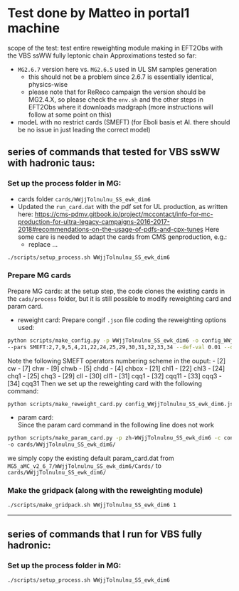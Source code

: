 # Test done by Matteo in portal1 machine

scope of the test: test entire reweighting module making in EFT2Obs with the VBS ssWW fully leptonic chain
Approximations tested so far:
- `MG2.6.7` version here vs. `MG2.6.5` used in UL SM samples generation
    - this should not be a problem since 2.6.7 is essentially identical, physics-wise
    - please note that for ReReco campaign the version should be MG2.4.X, so please check the `env.sh` and the other steps in EFT2Obs where it downloads madgraph (more instructions will follow at some point on this)
- modeL with no restrict cards (SMEFT) (for Eboli basis et Al. there should be no issue in just leading the correct model)


## series of commands that tested for VBS ssWW with hadronic taus:

### Set up the process folder in MG:
- cards folder `cards/WWjjTolnulnu_SS_ewk_dim6`
- Updated the `run_card.dat` with the pdf set for UL production, as written here: https://cms-pdmv.gitbook.io/project/mccontact/info-for-mc-production-for-ultra-legacy-campaigns-2016-2017-2018#recommendations-on-the-usage-of-pdfs-and-cpx-tunes
Here some care is needed to adapt the cards from CMS genproduction, e.g.:
    - replace ...



```sh
./scripts/setup_process.sh WWjjTolnulnu_SS_ewk_dim6
```

### Prepare MG cards
Prepare MG cards: at the setup step, the code clones the existing cards in the `cads/process` folder, but it is still possible to modify reweighting card and param card.
- reweight card:
Prepare congif `.json` file coding the reweighting options used:
```sh
python scripts/make_config.py -p WWjjTolnulnu_SS_ewk_dim6 -o config_WWjjTolnulnu_SS_ewk_dim6.json   \
--pars SMEFT:2,7,9,5,4,21,22,24,25,29,30,31,32,33,34 --def-val 0.01 --def-sm 0.0 --def-gen 0.0
```
Note the following SMEFT operators numbering scheme in the ouput:
    - [2] cw
    - [7] chw
    - [9] chwb
    - [5] chdd
    - [4] chbox
    - [21] chl1
    - [22] chl3
    - [24] chq1
    - [25] chq3
    - [29] cll
    - [30] cll1
    - [31] cqq1
    - [32] cqq11
    - [33] cqq3
    - [34] cqq31
Then we set up the reweighting card with the following command:
```sh
python scripts/make_reweight_card.py config_WWjjTolnulnu_SS_ewk_dim6.json cards/WWjjTolnulnu_SS_ewk_dim6/reweight_card.dat
```

- param card:    
Since the param card command in the following line does not work
```sh
python scripts/make_param_card.py -p zh-WWjjTolnulnu_SS_ewk_dim6 -c config_WWjjTolnulnu_SS_ewk_dim6.json \
-o cards/WWjjTolnulnu_SS_ewk_dim6/
```
we simply copy the existing default param_card.dat from `MG5_aMC_v2_6_7/WWjjTolnulnu_SS_ewk_dim6/Cards/` to `cards/WWjjTolnulnu_SS_ewk_dim6/`


### Make the gridpack (along with the reweighting module)
```sh 
./scripts/make_gridpack.sh WWjjTolnulnu_SS_ewk_dim6 1
```



______________________________________________________________
## series of commands that I run for VBS fully hadronic:
### Set up the process folder in MG:
```sh
./scripts/setup_process.sh WWjjTolnulnu_SS_ewk_dim6
```
